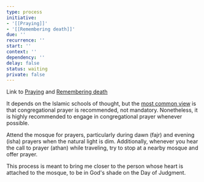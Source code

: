 ```yaml
---
type: process
initiative:
- '[[Praying]]'
- '[[Remembering death]]'
due: ''
recurrence: ''
start: ''
context: ''
dependency: ''
delay: false
status: waiting
private: false
---
```


Link to [Praying](docs/sidebar1/Initiatives/worship/Praying.md) and [Remembering death](docs/sidebar1/Initiatives/good%20traits/Remembering%20death.md)

It depends on the Islamic schools of thought, but the [most common view](https://seekersguidance.org/answers/prayer/what-is-the-majority-opinion-on-congregational-prayer/) is that congregational prayer is recommended, not mandatory. Nonetheless, it is highly recommended to engage in congregational prayer whenever possible.

Attend the mosque for prayers, particularly during dawn (fajr) and evening (isha) prayers when the natural light is dim. Additionally, whenever you hear the call to prayer (athan) while traveling, try to stop at a nearby mosque and offer prayer.

This process is meant to bring me closer to the person whose heart is attached to the mosque, to be in God's shade on the Day of Judgment.
